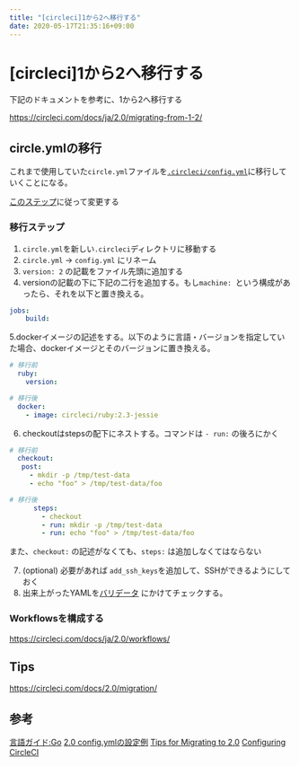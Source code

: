 ```yaml
---
title: "[circleci]1から2へ移行する"
date: 2020-05-17T21:35:16+09:00
---
```


# [circleci]1から2へ移行する

下記のドキュメントを参考に、1から2へ移行する

https://circleci.com/docs/ja/2.0/migrating-from-1-2/

## circle.ymlの移行

これまで使用していた`circle.yml`ファイルを[`.circleci/config.yml`](https://circleci.com/docs/2.0/configuration-reference/)に移行していくことになる。

[このステップ](https://circleci.com/docs/ja/2.0/migrating-from-1-2/#steps-to-configure-required-keys)に従って変更する

### 移行ステップ

1. `circle.yml`を新しい`.circleci`ディレクトリに移動する
2. `circle.yml` -> `config.yml` にリネーム
3. `version: 2` の記載をファイル先頭に追加する
4. versionの記載の下に下記の二行を追加する。もし`machine: `という構成があったら、それを以下と置き換える。
```yml
jobs:
    build:
```
5.dockerイメージの記述をする。以下のように言語・バージョンを指定していた場合、dockerイメージとそのバージョンに置き換える。

```yml
# 移行前
  ruby:
    version:
```

```yml
# 移行後
  docker:
    - image: circleci/ruby:2.3-jessie
```

6. checkoutはstepsの配下にネストする。コマンドは `- run:` の後ろにかく

```yml
# 移行前
  checkout:
   post:
     - mkdir -p /tmp/test-data
     - echo "foo" > /tmp/test-data/foo
```

```yml
# 移行後
      steps:
        - checkout
        - run: mkdir -p /tmp/test-data
        - run: echo "foo" > /tmp/test-data/foo
```
また、`checkout:` の記述がなくても、`steps:` は追加しなくてはならない

7. (optional) 必要があれば `add_ssh_keys`を追加して、SSHができるようにしておく
8. 出来上がったYAMLを[バリデータ](http://codebeautify.org/yaml-validator) にかけてチェックする。

### Workflowsを構成する

https://circleci.com/docs/ja/2.0/workflows/

## Tips

https://circleci.com/docs/2.0/migration/

## 参考

[言語ガイド:Go](https://circleci.com/docs/ja/2.0/language-go/)
[2.0 config.ymlの設定例](https://circleci.com/docs/ja/2.0/sample-config/)
[Tips for Migrating to 2.0](https://circleci.com/docs/2.0/migration/)
[Configuring CircleCI](https://circleci.com/docs/2.0/configuration-reference/)